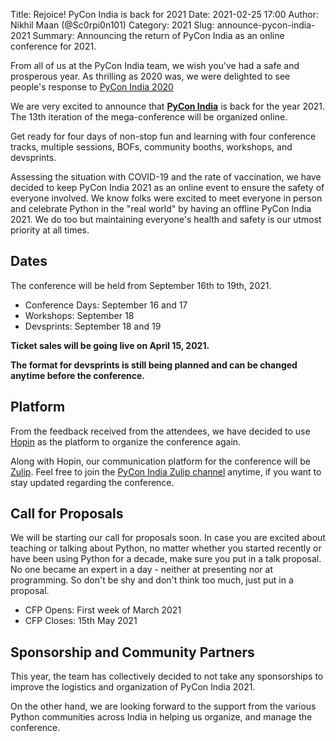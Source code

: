 Title: Rejoice! PyCon India is back for 2021
Date: 2021-02-25 17:00
Author: Nikhil Maan (@Sc0rpi0n101)
Category: 2021
Slug: announce-pycon-india-2021
Summary: Announcing the return of PyCon India as an online conference for 2021.

From all of us at the PyCon India team, we wish you've had a safe and prosperous year. As thrilling as 2020 was, we were delighted to see people's response to [PyCon India 2020](https://in.pycon.org/2020)

We are very excited to announce that [**PyCon India**](https://in.pycon.org/) is back for the year 2021. The 13th iteration of the mega-conference will be organized online. 

Get ready for four days of non-stop fun and learning with four conference tracks, multiple sessions, BOFs, community booths, workshops, and devsprints.

Assessing the situation with COVID-19 and the rate of vaccination, we have decided to keep PyCon India 2021 as an online event to ensure the safety of everyone involved. We know folks were excited to meet everyone in person and celebrate Python in the "real world" by having an offline PyCon India 2021. We do too but maintaining everyone's health and safety is our utmost priority at all times. 

## Dates

The conference will be held from September 16th to 19th, 2021.

* Conference Days: September 16 and 17
* Workshops: September 18
* Devsprints: September 18 and 19

**Ticket sales will be going live on April 15, 2021.**

**The format for devsprints is still being planned and can be changed anytime before the conference.** 

## Platform

From the feedback received from the attendees, we have decided to use [Hopin](https://hopin.com/) as the platform to organize the conference again.

Along with Hopin, our communication platform for the conference will be [Zulip](https://zulip.com/). Feel free to join the [PyCon India Zulip channel](https://pyconindia.zulipchat.com/) anytime, if you want to stay updated regarding the conference. 

## Call for Proposals

We will be starting our call for proposals soon.  In case you are excited about teaching or talking about Python, no matter whether you started recently or have been using Python for a decade, make sure you put in a talk proposal. No one became an expert in a day - neither at presenting nor at programming. So don't be shy and don't think too much, just put in a proposal.

* CFP Opens: First week of March 2021
* CFP Closes: 15th May 2021

## Sponsorship and Community Partners

This year, the team has collectively decided to not take any sponsorships to improve the logistics and organization of PyCon India 2021.

On the other hand, we are looking forward to the support from the various Python communities across India in helping us organize, and manage the conference. 
